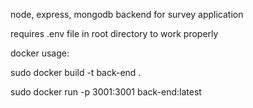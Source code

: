 node, express, mongodb backend for survey application

requires .env file in root directory to work properly

docker usage:

sudo docker build -t back-end .

sudo docker run -p 3001:3001 back-end:latest